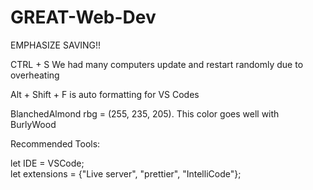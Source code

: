 # GREAT-Web-Dev

EMPHASIZE SAVING!!

CTRL + S We had many computers update and restart randomly due to overheating

Alt + Shift + F is auto formatting for VS Codes

BlanchedAlmond rbg = (255, 235, 205). This color goes well with BurlyWood


Recommended Tools:

let IDE = VSCode; <br>
let extensions = {"Live server", "prettier", "IntelliCode"};
